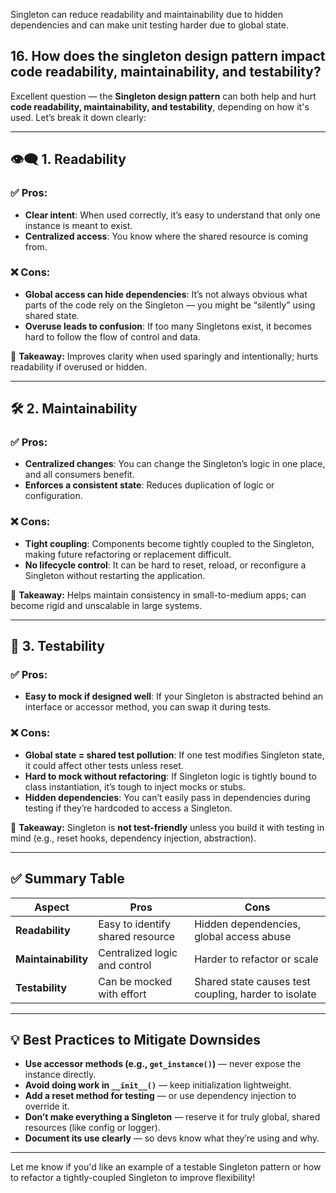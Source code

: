 Singleton can reduce readability and maintainability due to hidden dependencies and can make unit testing harder due to global state.

## 16. How does the singleton design pattern impact code readability, maintainability, and testability?

Excellent question — the **Singleton design pattern** can both help and hurt **code readability, maintainability, and testability**, depending on how it's used. Let’s break it down clearly:

---

## 👁️‍🗨️ **1. Readability**

### ✅ **Pros:**

- **Clear intent**: When used correctly, it’s easy to understand that only one instance is meant to exist.
- **Centralized access**: You know where the shared resource is coming from.

### ❌ **Cons:**

- **Global access can hide dependencies**: It’s not always obvious what parts of the code rely on the Singleton — you might be “silently” using shared state.
- **Overuse leads to confusion**: If too many Singletons exist, it becomes hard to follow the flow of control and data.

🧠 **Takeaway:** Improves clarity when used sparingly and intentionally; hurts readability if overused or hidden.

---

## 🛠️ **2. Maintainability**

### ✅ **Pros:**

- **Centralized changes**: You can change the Singleton’s logic in one place, and all consumers benefit.
- **Enforces a consistent state**: Reduces duplication of logic or configuration.

### ❌ **Cons:**

- **Tight coupling**: Components become tightly coupled to the Singleton, making future refactoring or replacement difficult.
- **No lifecycle control**: It can be hard to reset, reload, or reconfigure a Singleton without restarting the application.

🧠 **Takeaway:** Helps maintain consistency in small-to-medium apps; can become rigid and unscalable in large systems.

---

## 🧪 **3. Testability**

### ✅ **Pros:**

- **Easy to mock if designed well**: If your Singleton is abstracted behind an interface or accessor method, you can swap it during tests.

### ❌ **Cons:**

- **Global state = shared test pollution**: If one test modifies Singleton state, it could affect other tests unless reset.
- **Hard to mock without refactoring**: If Singleton logic is tightly bound to class instantiation, it’s tough to inject mocks or stubs.
- **Hidden dependencies**: You can’t easily pass in dependencies during testing if they’re hardcoded to access a Singleton.

🧠 **Takeaway:** Singleton is **not test-friendly** unless you build it with testing in mind (e.g., reset hooks, dependency injection, abstraction).

---

## ✅ Summary Table

| Aspect              | Pros                             | Cons                                                 |
| ------------------- | -------------------------------- | ---------------------------------------------------- |
| **Readability**     | Easy to identify shared resource | Hidden dependencies, global access abuse             |
| **Maintainability** | Centralized logic and control    | Harder to refactor or scale                          |
| **Testability**     | Can be mocked with effort        | Shared state causes test coupling, harder to isolate |

---

## 💡 Best Practices to Mitigate Downsides

- **Use accessor methods (e.g., `get_instance()`)** — never expose the instance directly.
- **Avoid doing work in `__init__()`** — keep initialization lightweight.
- **Add a reset method for testing** — or use dependency injection to override it.
- **Don’t make everything a Singleton** — reserve it for truly global, shared resources (like config or logger).
- **Document its use clearly** — so devs know what they’re using and why.

---

Let me know if you'd like an example of a testable Singleton pattern or how to refactor a tightly-coupled Singleton to improve flexibility!
